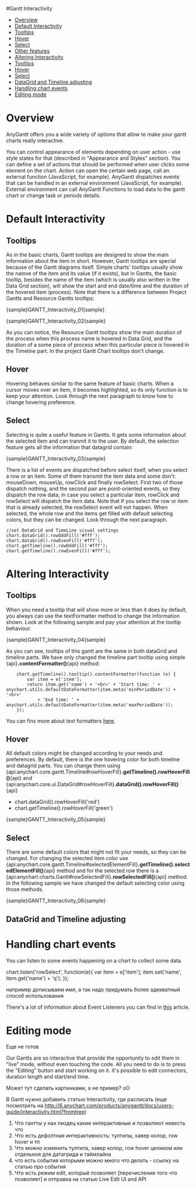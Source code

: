 #Gantt Interactivity

* [Overview](#overview)
* [Default Interactivity](#default_interactivity)
 * [Tooltips](#hover)
 * [Hover](#hover)
 * [Select](#select)
 * [Other features](#other_features)
* [Altering Interactivity](#altering_interactivity)
 * [Tooltips](#hover)
 * [Hover](#hover)
 * [Select](#select)
 * [DataGrid and Timeline adjusting](#datagrid_and_timeline_adjusting)
* [Handling chart events](#handling_chart_events)
* [Editing mode](#editing_mode)
 
 
# Overview

AnyGantt offers you a wide variety of options that allow to make your gantt charts really interactive.

You can control appearance of elements depending on user action - use style states for that (described in "Appearance and Styles" section).
You can define a set of actions that should be performed when user clicks some element on the chart. Action can open the certain web page, call an external function (JavaScript, for example).
AnyGantt dispatches events that can be handled in an external environment (JavaScript, for example).
External environment can call AnyGantt Functions to load data to the gantt chart or change task or periods details.

# Default Interactivity

## Tooltips

As in the basic charts, Gantt tooltips are designed to show the main information about the item in short. However, Gantt tooltips are special because of the Gantt diagrams itself. Simple charts' tooltips usually show the namve of the item and its value (if it exists), but in Gantts, the basic tooltip, besides the name of the item (which is usually also written in the Data Grid section), will show the start and end date/time and the duration of the hovered item (process). Note that there is a difference between Project Gantts and Resource Gantts tooltips: 

{sample}GANTT\_Interactivity\_01{sample}

{sample}GANTT\_Interactivity\_02{sample}

As you can notice, the Resource Gantt tooltips show the main duration of the process when this process name is hovered in Data Grid, and the duration of a some piece of process when this particular piece is hovered in the Timeline part. In the project Gantt Chart tooltips don't change.

## Hover

Hovering behaves similar to the same feature of basic charts. When a cursor moves over an item, it becomes highlighted, so its only function is to keep your attention. Look through the next paragraph to know how to change hovering preference.

## Select

Selecting is quite a useful feature in Gantts. It gets some information about the selected item and can tranmit it to the user. By default, the selection feature gets all the information that datagrid contain: 

{sample}GANTT\_Interactivity\_03{sample}

There is a list of events are dispatched before select itself, when you select a row or an item. Some of them transmit the item data and some don't: mouseDown, mouseUp, rowClick and finally rowSelect. First two of those dispatch nothing, and the second pair are point-oriented events, so they dispatch the row data; in case you select a particular item, rowClick and rowSelect will dispatch the item data.
Note that if you select the row or item that is already selected, the rowSelect event will not happen.
When selected, the whole row and the items get filled with default selecting colors, but they can be changed. Look through the next paragraph.



    //set DataGrid and TimeLine visual settings
    chart.dataGrid().rowOddFill('#fff');
    chart.dataGrid().rowEvenFill('#fff');
    chart.getTimeline().rowOddFill('#fff');
    chart.getTimeline().rowEvenFill('#fff');
	

# Altering Interactivity

## Tooltips

When you need a tooltip that will show more or less than it does by default, you always can use the textFormatter method to change the information shown. Look at the following sample and pay your attention at the tooltip behaviour.

{sample}GANTT\_Interactivity\_04{sample}

As you can see, tooltips of this gantt are the same in both dataGrid and timeline parts. We have only changed the timeline part tooltip using simple {api}**.contentFormatter()**{api} method:

```
	chart.getTimeline().tooltip().contentFormatter(function (e) {
        var item = e['item'];
        return item.get('name') + '<br>' + 'Start time: ' + anychart.utils.defaultDateFormatter(item.meta('minPeriodDate')) + '<br>'
            + 'End time: ' + anychart.utils.defaultDateFormatter(item.meta('maxPeriodDate'));
    });
```

You can fins more about text formatters [here](../../Common_Settings/Text_Formatters). 

## Hover

All default colors might be changed according to your needs and preferences. By default, there is the one hovering color for both timeline and datagrid parts. 
You can change them using {api:anychart.core.gantt.Timeline#rowHoverFill}**.getTimeline().rowHoverFill()**{api} and {api:anychart.core.ui.DataGrid#rowHoverFill}**.dataGrid().rowHoverFill()**{api}
 - chart.dataGrid().rowHoverFill('red')
 - chart.getTimeline().rowHoverFill('green')

{sample}GANTT\_Interactivity\_05{sample}

## Select

There are some default colors that might not fit your needs, so they can be changed. 
For changing the selected item color use {api:anychart.core.gantt.Timeline#selectedElementFill}**.getTimeline().selectedElementFill()**{api} method and for the selected row there is a {api:anychart.charts.Gantt#rowSelectedFill}**.rowSelectedFill()**{api} method. 
In the following sample we have changed the default selecting color using those methods.

{sample}GANTT\_Interactivity\_06{sample}


## DataGrid and Timeline adjusting

# Handling chart events

You can listen to some events happening on a chart to collect some data. 

chart.listen('rowSelect', function(e){
var item = e['item'];
item.set('name', item.get('name') + 'q');
});

например дописываем имя, а так надо придумать более адекватный способ использования

There's a lot of information about Event Listeners you can find in [this](../../Common_Settings/Event_Listeners) article.

# Editing mode

Еще не готов

Our Gantts are so interactive that provide the opportunity to edit them in "live" mode, without even touching the code. All you need to do is to press the "Editing" button and start working on it. It's possible to edit connectors, duration length and start/end time.

Может тут сделать картинками, а не пример? оО


В Gantt нужно добавить статью Interactivity, где расписать
(еще посмотреть на http://6.anychart.com/products/anygantt/docs/users-guide/interactivity.html?fromtree)
1) Что гантты у нах пиздец какие интерактивные и позволяют невесть что
2) Что есть дефолтная интерактивность: тултипы, хавер колор, row hover и тп
3) Что можно изменить тултипа, хавер колор, row hover целиком или отдельноя для датагрида и таймлайна
4) что есть события которыми можно много что делать - ссылку на статью про события
5) Что есть режим edit, который позволяет [перечисление того что позволяет] и отправка на статью Live Edit UI and API
